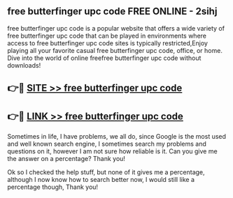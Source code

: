 ## free butterfinger upc code FREE ONLINE - 2sihj

free butterfinger upc code is a popular website that offers a wide variety of free butterfinger upc code that can be played in environments where access to free butterfinger upc code sites is typically restricted,Enjoy playing all your favorite casual free butterfinger upc code, office, or home. Dive into the world of online freefree butterfinger upc code without downloads!

## 👉🔴 [SITE >> free butterfinger upc code](http://news.freeplayer.one?title=free_butterfinger_upc_code&ref=FRRE)

## 👉🔴 [LINK >> free butterfinger upc code](http://news.freeplayer.one?title=free_butterfinger_upc_code&ref=FREE)

Sometimes in life, I have problems, we all do, since Google is the most used and well known search engine, I sometimes search my problems and questions on it, however I am not sure how reliable is it. Can you give me the answer on a percentage? Thank you!

Ok so I checked the help stuff, but none of it gives me a percentage, although I now know how to search better now, I would still like a percentage though, Thank you!
